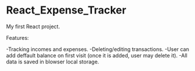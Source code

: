# React_Expense_Tracker

My first React project.

Features:

-Tracking incomes and expenses.
-Deleting/editing transactions.
-User can add deffault balance on first visit (once it is added, user may delete it).
-All data is saved in blowser local storage.
